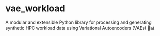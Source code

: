 # vae_workload
A modular and extensible Python library for processing and generating synthetic HPC workload data using Variational Autoencoders (VAEs) 🔬📊
